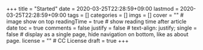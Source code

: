 +++
title = "Started"
date = 2020-03-25T22:28:59+09:00
lastmod = 2020-03-25T22:28:59+09:00
tags = []
categories = []
imgs = []
cover = ""  # image show on top
readingTime = true  # show reading time after article date
toc = true
comments = false
justify = false  # text-align: justify;
single = false  # display as a single page, hide navigation on bottom, like as about page.
license = ""  # CC License
draft = true
+++

